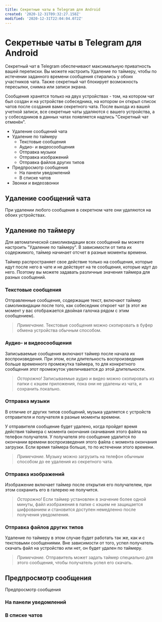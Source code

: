 ```yaml
---
title: Секретные чаты в Telegram для Android
created: '2020-12-31T09:32:27.158Z'
modified: '2020-12-31T22:04:04.072Z'
---
```


# Секретные чаты в Telegram для Android
Секретный чат в Telegram обеспечивают максимальную приватность вашей переписки. Вы можете настроить Удаление по таймеру, чтобы по истечении заданного времени сообщения стирались у обоих участников чата. Также секретный чат блокирует возможность пересылки, снимка или записи экрана.

Сообщения хранятся только на двух устройствах - том, на котором чат был создан и на устройстве собеседника, на котором он открыл список чатов после создания вами секретного чата. После выхода из вашей учетной записи, все секретные чаты удаляются с вашего устройства, а у собеседников в данных чатах появляется надпись "Секретный чат отменён".

<!--

>Telegram не гарантирует, что функции снимка экрана заблокированы на всех устройствах Android из-за разницы в реализациях этой возможности на разных устройствах.  

-->
* Удаление сообщений чата
* Удаление по таймеру
  * Текстовые сообщения
  * Аудио- и видеосообщения
  * Отправка музыки
  * Отправка изображений
  * Отправка файлов других типов
* Предпросмотр сообщения
  * На панели уведомлений
  * В списке чатов
* Звонки и видеозвонки

## Удаление сообщений чата
При удалении любого сообщения в секретном чате они удаляются на обоих устройствах.

## Удаление по таймеру
Для автоматической самоликвидации всех сообщений вы можете настроить "Удаление по таймеру". В зависимости от типа их содержимого, таймер начинает отсчет в разные моменты времени.

Таймер распространяет свое действие только на сообщения, которые идут после него в чате и не действует на те сообщения, которые идут до него. Поэтому вы можете задавать различные значения таймера для разных сообщений.

### Текстовые сообщения
Отправленные сообщения, содержащие текст, включают таймер самоликвидации после того, как собеседник откроет чат (в этот же момент у вас отображается двойная галочка рядом с этим сообщением).
> *Примечание.* Текстовые сообщения можно скопировать в буфер обмена устройства обычным способом.

### Аудио- и видеосообщения
Записываемые сообщения включают таймер после начала их воспроизведения. При этом, если длительность воспроизведения больше временного промежутка таймера, то для конкретного сообщения этот промежуток увеличивается до этой длительности.
> *Осторожно!* Записываемые аудио и видео можно скопировать из папки с кэшем приложения, пока они не удалены из чата, и сохранить локально.

### Отправка музыки
В отличие от других типов сообщений, музыка удаляется с устройств отправителя и получателя в разные моменты времени.

У отправителя сообщение будет удалено, когда пройдет время действия таймера с момента окончания скачивания этого файла на телефон получателя. У получателя это сообщение удалится по окончании времени воспроизведения этого файла с момента окончания загрузки. Если время таймера больше, то по истечении этого времени.
> *Примечание.* Музыку можно загрузить на телефон обычным способом до ее удаления из секретного чата.

### Отправка изображений
Изображение включает таймер после открытия его получателем, при этом сохранить его в галерею не получится.
> *Осторожно!* Если таймер установлен в значение более одной минуты, файл изображения в папке с кэшем не защищается шифрованием и становится доступен немедленно после получения уведомления.

### Отправка файлов других типов
Удаление по таймеру в этом случае будет работать так же, как и с текстовыми сообщениями. Вне зависимости от того, успел получатель скачать файл на устройство или нет, он будет удален по таймеру.
> *Примечание.* Отправитель может задать таймер специально для этого сообщения, чтобы получатель успел его скачать.

## Предпросмотр сообщения
Предпросмотр сообщения 
### На панели уведомлений
### В списке чатов
